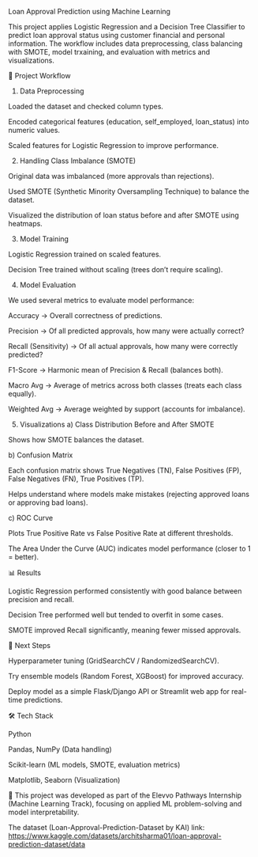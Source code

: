 Loan Approval Prediction using Machine Learning

This project applies Logistic Regression and a Decision Tree Classifier to predict loan approval status using customer financial and personal information. The workflow includes data preprocessing, class balancing with SMOTE, model trxaining, and evaluation with metrics and visualizations.

📂 Project Workflow
1. Data Preprocessing

Loaded the dataset and checked column types.

Encoded categorical features (education, self_employed, loan_status) into numeric values.

Scaled features for Logistic Regression to improve performance.

2. Handling Class Imbalance (SMOTE)

Original data was imbalanced (more approvals than rejections).

Used SMOTE (Synthetic Minority Oversampling Technique) to balance the dataset.

Visualized the distribution of loan status before and after SMOTE using heatmaps.

3. Model Training

Logistic Regression trained on scaled features.

Decision Tree trained without scaling (trees don’t require scaling).

4. Model Evaluation

We used several metrics to evaluate model performance:

Accuracy → Overall correctness of predictions.

Precision → Of all predicted approvals, how many were actually correct?

Recall (Sensitivity) → Of all actual approvals, how many were correctly predicted?

F1-Score → Harmonic mean of Precision & Recall (balances both).

Macro Avg → Average of metrics across both classes (treats each class equally).

Weighted Avg → Average weighted by support (accounts for imbalance).

5. Visualizations
a) Class Distribution Before and After SMOTE

Shows how SMOTE balances the dataset.

b) Confusion Matrix

Each confusion matrix shows True Negatives (TN), False Positives (FP), False Negatives (FN), True Positives (TP).

Helps understand where models make mistakes (rejecting approved loans or approving bad loans).

c) ROC Curve

Plots True Positive Rate vs False Positive Rate at different thresholds.

The Area Under the Curve (AUC) indicates model performance (closer to 1 = better).

📊 Results

Logistic Regression performed consistently with good balance between precision and recall.

Decision Tree performed well but tended to overfit in some cases.

SMOTE improved Recall significantly, meaning fewer missed approvals.

🚀 Next Steps

Hyperparameter tuning (GridSearchCV / RandomizedSearchCV).

Try ensemble models (Random Forest, XGBoost) for improved accuracy.

Deploy model as a simple Flask/Django API or Streamlit web app for real-time predictions.

🛠️ Tech Stack

Python

Pandas, NumPy (Data handling)

Scikit-learn (ML models, SMOTE, evaluation metrics)

Matplotlib, Seaborn (Visualization)

📌 This project was developed as part of the Elevvo Pathways Internship (Machine Learning Track), focusing on applied ML problem-solving and model interpretability.

The dataset (Loan-Approval-Prediction-Dataset by KAI) link: https://www.kaggle.com/datasets/architsharma01/loan-approval-prediction-dataset/data
